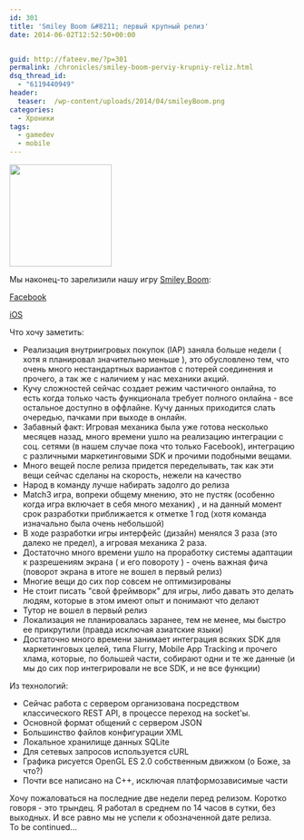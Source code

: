 ```yaml
---
id: 301
title: 'Smiley Boom &#8211; первый крупный релиз'
date: 2014-06-02T12:52:50+00:00


guid: http://fateev.me/?p=301
permalink: /chronicles/smiley-boom-perviy-krupniy-reliz.html
dsq_thread_id:
  - "6119440949"
header:
  teaser:  /wp-content/uploads/2014/04/smileyBoom.png
categories:
  - Хроники
tags:
  - gamedev
  - mobile
---
```

<a href="http://fateev.me/wp-content/uploads/2014/04/smileyBoom.png"><img class="alignleft  wp-image-302" title="smileyBoom" src="http://fateev.me/wp-content/uploads/2014/04/smileyBoom-300x300.png" alt="" width="180" height="180" /></a>

Мы наконец-то зарелизили нашу игру <a href="http://www.game-insight.com/ru/games/smiley-boom">Smiley Boom</a>:

<a href="https://apps.facebook.com/smiley_boom/">Facebook</a>

<a href="https://itunes.apple.com/ru/app/smiley-boom/id798708455">iOS</a>

Что хочу заметить:
<ul>
	<li>Реализация внутриигровых покупок (IAP) заняла больше недели ( хотя я планировал значительно меньше ), это обусловлено тем, что очень много нестандартных вариантов с потерей соединения и прочего, а так же с наличием у нас механики акций.</li>
	<li>Кучу сложностей сейчас создает режим частичного онлайна, то есть когда только часть функционала требует полного онлайна - все остальное доступно в оффлайне. Кучу данных приходится слать очередью, пачками при выходе в онлайн.</li>
	<li>Забавный факт: Игровая механика была уже готова несколько месяцев назад, много времени ушло на реализацию интеграции с соц. сетями (в нашем случае пока что только Facebook), интеграцию с различными маркетинговыми SDK и прочими подобными вещами.</li>
	<li>Много вещей после релиза придется переделывать, так как эти вещи сейчас сделаны на скорость, нежели на качество</li>
	<li>Народ в команду лучше набирать задолго до релиза</li>
	<li>Match3 игра, вопреки общему мнению, это не пустяк (особенно когда игра включает в себя много механик) , и на данный момент срок разработки приближается к отметке 1 год (хотя команда изначально была очень небольшой)</li>
	<li>В ходе разработки игры интерфейс (дизайн) менялся 3 раза (это далеко не предел), а игровая механика 2 раза.</li>
	<li>Достаточно много времени ушло на проработку системы адаптации к разрешениям экрана ( и его повороту ) - очень важная фича (поворот экрана в итоге не вошел в первый релиз)</li>
	<li>Многие вещи до сих пор совсем не оптимизированы</li>
	<li>Не стоит писать "свой фреймворк" для игры, либо давать это делать людям, которые в этом имеют опыт и понимают что делают</li>
	<li>Тутор не вошел в первый релиз</li>
	<li>Локализация не планировалась заранее, тем не менее, мы быстро ее прикрутили (правда исключая азиатские языки)</li>
	<li>Достаточно много времени занимает интеграция всяких SDK для маркетинговых целей, типа Flurry, Mobile App Tracking и прочего хлама, которые, по большей части, собирают одни и те же данные (и мы до сих пор интегрировали не все SDK, и не все функции)</li>
</ul>
<div></div>
<div>Из технологий:</div>
<div>
<ul>
	<li>Сейчас работа с сервером организована посредством классического REST API, в процессе переход на socket'ы.</li>
	<li>Основной формат общений с сервером JSON</li>
	<li>Большинство файлов конфигурации XML</li>
	<li>Локальное хранилище данных SQLite</li>
	<li>Для сетевых запросов используется cURL</li>
	<li>Графика рисуется OpenGL ES 2.0 собственным движком (о Боже, за что?)</li>
	<li>Почти все написано на C++, исключая платформозависимые части</li>
</ul>
<div>Хочу пожаловаться на последние две недели перед релизом. Коротко говоря - это трындец. Я работал в среднем по 14 часов в сутки, без выходных. И все равно мы не успели к обозначенной дате релиза.</div>
</div>
<div></div>
<div>To be continued...</div>
&nbsp;